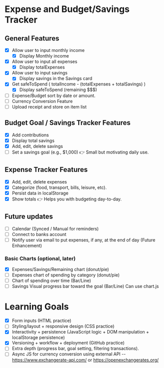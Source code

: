 # Expense and Budget/Savings Tracker

## General Features
- [x] Allow user to input monthly income
    - [x] Display Monthly income
- [x] Allow user to input all expenses
    - [x] Display totalExpenses
- [x]  Allow user to input savings
    - [x] Display savings in the Savings card
- [x] Get safeToSpend ( totalIncome - (totalExpenses + totalSavings) )
    - [x] Display safeToSpend (remaining $$$)
- [ ] Expense/Budget sort by date or amount.
- [ ] Currency Conversion Feature
- [ ] Upload receipt and store on item list

## Budget Goal / Savings Tracker Features
- [x] Add contributions
- [x] Display total savings
- [x] Add, edit, delete savings
- [ ] Set a savings goal (e.g., $1,000)
👉 Small but motivating daily use.

## Expense Tracker Features
- [x] Add, edit, delete expenses
- [x] Categorize (food, transport, bills, leisure, etc).
- [x] Persist data in localStorage
- [x] Show totals
👉 Helps you with budgeting day-to-day.

## Future updates
- [ ] Calendar (Synced / Manual for reminders)
- [ ] Connect to banks account
- [ ] Notify user via email to put expenses, if any, at the end of day (Future Enhancement)
### Basic Charts (optional, later)
- [x] Expenses/Savings/Remaining chart (donut/pie)
- [ ] Expenses chart of spending by category (donut/pie)
- [ ] Chart of spending over time (Bar/Line)
- [ ] Savings Visual progress bar toward the goal (Bar/Line)
Can use chart.js

# Learning Goals
- [x] Form inputs (HTML practice)
- [ ] Styling/layout + responsive design (CSS practice)
- [x] Interactivity + persistence (JavaScript logic + DOM manipulation + localStorage persistence)
- [x] Versioning + workflow + deployment (GitHub practice)
- [ ] Extra depth (progress bar, goal setting, filtering transactions).
- [ ] Async JS for currency conversion using external API -- https://www.exchangerate-api.com/ or https://openexchangerates.org/